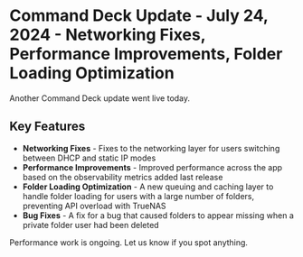 # Command Deck Update - July 24, 2024 - Networking Fixes, Performance Improvements, Folder Loading Optimization

Another Command Deck update went live today.

## Key Features

- **Networking Fixes** - Fixes to the networking layer for users switching between DHCP and static IP modes
- **Performance Improvements** - Improved performance across the app based on the observability metrics added last release
- **Folder Loading Optimization** - A new queuing and caching layer to handle folder loading for users with a large number of folders, preventing API overload with TrueNAS
- **Bug Fixes** - A fix for a bug that caused folders to appear missing when a private folder user had been deleted

Performance work is ongoing. Let us know if you spot anything.